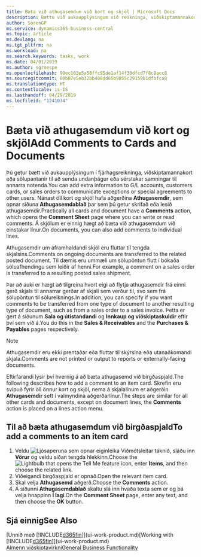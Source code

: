 ```yaml
---
title: Bæta við athugasemdum við kort og skjöl | Microsoft Docs
description: Bættu við aukaupplýsingum við reikninga, viðskiptamannakort eða söluskipanir til að miðla samningum, svo sem sérstöku verði eða afhendingu, til annarra notenda.
author: SorenGP
ms.service: dynamics365-business-central
ms.topic: article
ms.devlang: na
ms.tgt_pltfrm: na
ms.workload: na
ms.search.keywords: tasks, work
ms.date: 04/01/2019
ms.author: sgroespe
ms.openlocfilehash: 90ec163e5a58ffc95de1af14f30dfcd7f8c8acc8
ms.sourcegitcommit: 60b87e5eb32bb408dd65b9855c29159b1dfbfca8
ms.translationtype: HT
ms.contentlocale: is-IS
ms.lasthandoff: 04/29/2019
ms.locfileid: "1241074"
---
```

# <a name="add-comments-to-cards-and-documents"></a><span data-ttu-id="9c02f-103">Bæta við athugasemdum við kort og skjöl</span><span class="sxs-lookup"><span data-stu-id="9c02f-103">Add Comments to Cards and Documents</span></span>
<span data-ttu-id="9c02f-104">Þú getur bætt við aukaupplýsingum í fjárhagsreikninga, viðskiptamannakort eða sölupantanir til að senda undanþágur eða sérstakar samningar til annarra notenda.</span><span class="sxs-lookup"><span data-stu-id="9c02f-104">You can add extra information to G/L accounts, customers cards, or sales orders to communicate exceptions or special agreements to other users.</span></span>
<span data-ttu-id="9c02f-105">Nánast öll kort og skjöl hafa aðgerðina **Athugasemdir**, sem opnar síðuna **Athugasemdablað** þar sem þú getur skrifað eða lesið athugasemdir.</span><span class="sxs-lookup"><span data-stu-id="9c02f-105">Practically all cards and document have a **Comments** action, which opens the **Comment Sheet** page where you can write or read comments.</span></span> <span data-ttu-id="9c02f-106">Á skjölum er einnig hægt að bæta við athugasemdum við einstakar línur.</span><span class="sxs-lookup"><span data-stu-id="9c02f-106">On documents, you can also add comments to individual lines.</span></span>

<span data-ttu-id="9c02f-107">Athugasemdir um áframhaldandi skjöl eru fluttar til tengda skjalsins.</span><span class="sxs-lookup"><span data-stu-id="9c02f-107">Comments on ongoing documents are transferred to the related posted document.</span></span> <span data-ttu-id="9c02f-108">Til dæmis eru ummæli um sölupöntun flutt í bókaða söluafhendingu sem leiðir af henni.</span><span class="sxs-lookup"><span data-stu-id="9c02f-108">For example, a comment on a sales order is transferred to a resulting posted sales shipment.</span></span>

<span data-ttu-id="9c02f-109">Þar að auki er hægt að tilgreina hvort eigi að flytja athugasemdir frá einni gerð skjals til annarrar gerðar af skjali sem verður til, svo sem frá sölupöntun til sölureiknings.</span><span class="sxs-lookup"><span data-stu-id="9c02f-109">In addition, you can specify if you want comments to be transferred from one type of document to another resulting type of document, such as from a sales order to a sales invoice.</span></span> <span data-ttu-id="9c02f-110">Þetta er gert á síðunum **Sala og útistandandi** og **Innkaup og viðskiptaskuldir** eftir því sem við á.</span><span class="sxs-lookup"><span data-stu-id="9c02f-110">You do this in the **Sales & Receivables** and the **Purchases & Payables** pages respectively.</span></span>

> [!NOTE]
> <span data-ttu-id="9c02f-111">Athugasemdir eru ekki prentaðar eða fluttar til skýrslna eða utanaðkomandi skjala.</span><span class="sxs-lookup"><span data-stu-id="9c02f-111">Comments are not printed or output to reports or externally-facing documents.</span></span>

<span data-ttu-id="9c02f-112">Eftirfarandi lýsir því hvernig á að bæta athugasemd við birgðaspjald.</span><span class="sxs-lookup"><span data-stu-id="9c02f-112">The following describes how to add a comment to an item card.</span></span> <span data-ttu-id="9c02f-113">Skrefin eru svipuð fyrir öll önnur kort og skjöl, nema á skjalalínum er aðgerðin **Athugasemdir** sett í valmyndina aðgerðarlínur.</span><span class="sxs-lookup"><span data-stu-id="9c02f-113">The steps are similar for all other cards and documents, except on document lines, the **Comments** action is placed on a lines action menu.</span></span>

## <a name="to-add-a-comments-to-an-item-card"></a><span data-ttu-id="9c02f-114">Til að bæta athugasemdum við birgðaspjald</span><span class="sxs-lookup"><span data-stu-id="9c02f-114">To add a comments to an item card</span></span>
1. <span data-ttu-id="9c02f-115">Veldu ![Ljósaperuna sem opnar eiginleika Viðmótsleitar](media/ui-search/search_small.png "Segðu mér hvað þú vilt gera") táknið, sláðu inn **Vörur** og veldu síðan tengda hlekkinn.</span><span class="sxs-lookup"><span data-stu-id="9c02f-115">Choose the ![Lightbulb that opens the Tell Me feature](media/ui-search/search_small.png "Tell me what you want to do") icon, enter **Items**, and then choose the related link.</span></span>
2. <span data-ttu-id="9c02f-116">Viðeigandi birgðaspjald er opnað.</span><span class="sxs-lookup"><span data-stu-id="9c02f-116">Open the relevant item card.</span></span>
3. <span data-ttu-id="9c02f-117">Skal velja **Athugasemd** aðgerð.</span><span class="sxs-lookup"><span data-stu-id="9c02f-117">Choose the **Comments** action.</span></span>
4. <span data-ttu-id="9c02f-118">Á síðunni **Athugasemdablað** skaltu slá inn hvaða texta sem er og þá velja hnappinn **Í lagi**.</span><span class="sxs-lookup"><span data-stu-id="9c02f-118">On the **Comment Sheet** page, enter any text, and then choose the **OK** button.</span></span>

## <a name="see-also"></a><span data-ttu-id="9c02f-119">Sjá einnig</span><span class="sxs-lookup"><span data-stu-id="9c02f-119">See Also</span></span>
<span data-ttu-id="9c02f-120">[Unnið með [!INCLUDE[d365fin](includes/d365fin_md.md)]](ui-work-product.md)</span><span class="sxs-lookup"><span data-stu-id="9c02f-120">[Working with [!INCLUDE[d365fin](includes/d365fin_md.md)]](ui-work-product.md)</span></span>  
[<span data-ttu-id="9c02f-121">Almenn viðskiptavirkni</span><span class="sxs-lookup"><span data-stu-id="9c02f-121">General Business Functionality</span></span>](ui-across-business-areas.md)
